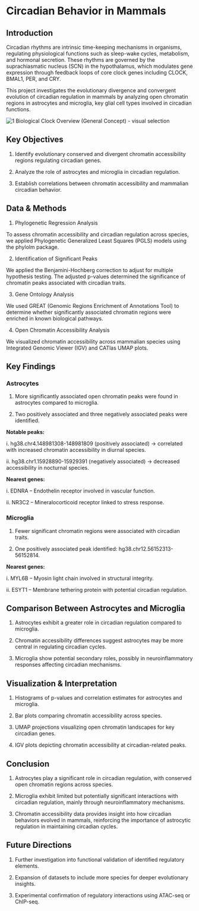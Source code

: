 # Circadian Behavior in Mammals

## Introduction

Circadian rhythms are intrinsic time-keeping mechanisms in organisms, regulating physiological functions such as sleep-wake cycles, metabolism, and hormonal secretion. These rhythms are governed by the suprachiasmatic nucleus (SCN) in the hypothalamus, which modulates gene expression through feedback loops of core clock genes including CLOCK, BMAL1, PER, and CRY.

This project investigates the evolutionary divergence and convergent evolution of circadian regulation in mammals by analyzing open chromatin regions in astrocytes and microglia, key glial cell types involved in circadian functions.

![1  Biological Clock Overview (General Concept) - visual selection](https://github.com/user-attachments/assets/54c4665a-ac86-4540-85e4-a23d429ac1c2)

## Key Objectives

1. Identify evolutionary conserved and divergent chromatin accessibility regions regulating circadian genes.

2. Analyze the role of astrocytes and microglia in circadian regulation.

3. Establish correlations between chromatin accessibility and mammalian circadian behavior.

## Data & Methods

1. Phylogenetic Regression Analysis

To assess chromatin accessibility and circadian regulation across species, we applied Phylogenetic Generalized Least Squares (PGLS) models using the phylolm package.

2. Identification of Significant Peaks

We applied the Benjamini-Hochberg correction to adjust for multiple hypothesis testing. The adjusted p-values determined the significance of chromatin peaks associated with circadian traits.

3. Gene Ontology Analysis

We used GREAT (Genomic Regions Enrichment of Annotations Tool) to determine whether significantly associated chromatin regions were enriched in known biological pathways.

4. Open Chromatin Accessibility Analysis

We visualized chromatin accessibility across mammalian species using Integrated Genomic Viewer (IGV) and CATlas UMAP plots.


## Key Findings

### Astrocytes

1. More significantly associated open chromatin peaks were found in astrocytes compared to microglia.

2. Two positively associated and three negatively associated peaks were identified.

**Notable peaks:**

i. hg38.chr4.148981308-148981809 (positively associated) → correlated with increased chromatin accessibility in diurnal species.

ii. hg38.chr1.15928890-15929391 (negatively associated) → decreased accessibility in nocturnal species.

**Nearest genes:**

i. EDNRA – Endothelin receptor involved in vascular function.

ii. NR3C2 – Mineralocorticoid receptor linked to stress response.


### Microglia

1. Fewer significant chromatin regions were associated with circadian traits.

2. One positively associated peak identified: hg38.chr12.56152313-56152814.

**Nearest genes:**

i. MYL6B – Myosin light chain involved in structural integrity.

ii. ESYT1 – Membrane tethering protein with potential circadian regulation.

## Comparison Between Astrocytes and Microglia

1. Astrocytes exhibit a greater role in circadian regulation compared to microglia.

2. Chromatin accessibility differences suggest astrocytes may be more central in regulating circadian cycles.

3. Microglia show potential secondary roles, possibly in neuroinflammatory responses affecting circadian mechanisms.

## Visualization & Interpretation

1. Histograms of p-values and correlation estimates for astrocytes and microglia.

2. Bar plots comparing chromatin accessibility across species.

3. UMAP projections visualizing open chromatin landscapes for key circadian genes.

4. IGV plots depicting chromatin accessibility at circadian-related peaks.

## Conclusion

1. Astrocytes play a significant role in circadian regulation, with conserved open chromatin regions across species.

2. Microglia exhibit limited but potentially significant interactions with circadian regulation, mainly through neuroinflammatory mechanisms.

3. Chromatin accessibility data provides insight into how circadian behaviors evolved in mammals, reinforcing the importance of astrocytic regulation in maintaining circadian cycles.

## Future Directions

1. Further investigation into functional validation of identified regulatory elements.

2. Expansion of datasets to include more species for deeper evolutionary insights.

3. Experimental confirmation of regulatory interactions using ATAC-seq or ChIP-seq.

